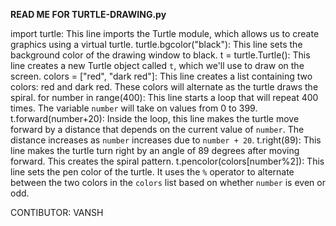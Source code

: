 **READ ME FOR TURTLE-DRAWING.py**

import turtle: This line imports the Turtle module, which allows us to create graphics using a virtual turtle.
turtle.bgcolor("black"): This line sets the background color of the drawing window to black.
t = turtle.Turtle(): This line creates a new Turtle object called `t`, which we'll use to draw on the screen.
colors = ["red", "dark red"]: This line creates a list containing two colors: red and dark red. These colors will alternate as the turtle draws the spiral.
for number in range(400): This line starts a loop that will repeat 400 times. The variable `number` will take on values from 0 to 399.
t.forward(number+20): Inside the loop, this line makes the turtle move forward by a distance that depends on the current value of `number`. The distance increases as `number` increases due to `number + 20`.
t.right(89): This line makes the turtle turn right by an angle of 89 degrees after moving forward. This creates the spiral pattern.
t.pencolor(colors[number%2]): This line sets the pen color of the turtle. It uses the `%` operator to alternate between the two colors in the `colors` list based on whether `number` is even or odd. 

CONTIBUTOR:
VANSH
